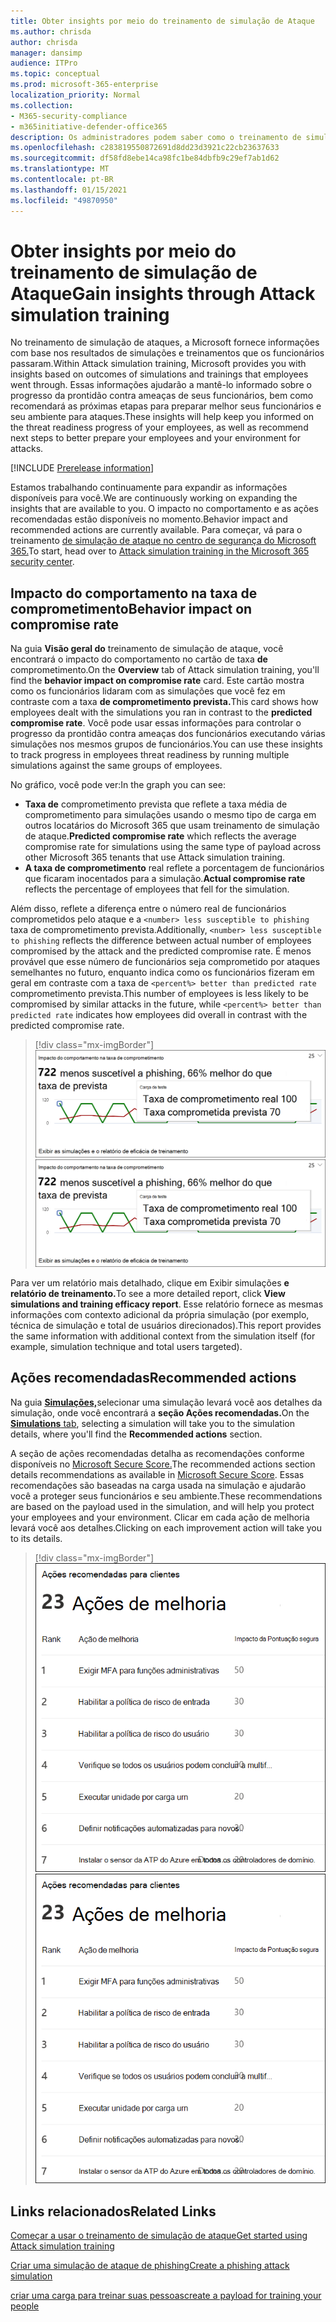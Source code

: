 ```yaml
---
title: Obter insights por meio do treinamento de simulação de Ataque
ms.author: chrisda
author: chrisda
manager: dansimp
audience: ITPro
ms.topic: conceptual
ms.prod: microsoft-365-enterprise
localization_priority: Normal
ms.collection:
- M365-security-compliance
- m365initiative-defender-office365
description: Os administradores podem saber como o treinamento de simulação de ataque no centro de segurança do Microsoft 365 afeta os funcionários e pode obter informações sobre os resultados de simulação e treinamento.
ms.openlocfilehash: c283819550872691d8dd23d3921c22cb23637633
ms.sourcegitcommit: df58fd8ebe14ca98fc1be84dbfb9c29ef7ab1d62
ms.translationtype: MT
ms.contentlocale: pt-BR
ms.lasthandoff: 01/15/2021
ms.locfileid: "49870950"
---
```

# <a name="gain-insights-through-attack-simulation-training"></a><span data-ttu-id="c3065-103">Obter insights por meio do treinamento de simulação de Ataque</span><span class="sxs-lookup"><span data-stu-id="c3065-103">Gain insights through Attack simulation training</span></span>

<span data-ttu-id="c3065-104">No treinamento de simulação de ataques, a Microsoft fornece informações com base nos resultados de simulações e treinamentos que os funcionários passaram.</span><span class="sxs-lookup"><span data-stu-id="c3065-104">Within Attack simulation training, Microsoft provides you with insights based on outcomes of simulations and trainings that employees went through.</span></span> <span data-ttu-id="c3065-105">Essas informações ajudarão a mantê-lo informado sobre o progresso da prontidão contra ameaças de seus funcionários, bem como recomendará as próximas etapas para preparar melhor seus funcionários e seu ambiente para ataques.</span><span class="sxs-lookup"><span data-stu-id="c3065-105">These insights will help keep you informed on the threat readiness progress of your employees, as well as recommend next steps to better prepare your employees and your environment for attacks.</span></span>

[!INCLUDE [Prerelease information](../includes/prerelease.md)]

<span data-ttu-id="c3065-106">Estamos trabalhando continuamente para expandir as informações disponíveis para você.</span><span class="sxs-lookup"><span data-stu-id="c3065-106">We are continuously working on expanding the insights that are available to you.</span></span> <span data-ttu-id="c3065-107">O impacto no comportamento e as ações recomendadas estão disponíveis no momento.</span><span class="sxs-lookup"><span data-stu-id="c3065-107">Behavior impact and recommended actions are currently available.</span></span> <span data-ttu-id="c3065-108">Para começar, vá para o treinamento [de simulação de ataque no centro de segurança do Microsoft 365.](https://security.microsoft.com/attacksimulator?viewid=overview)</span><span class="sxs-lookup"><span data-stu-id="c3065-108">To start, head over to [Attack simulation training in the Microsoft 365 security center](https://security.microsoft.com/attacksimulator?viewid=overview).</span></span>

## <a name="behavior-impact-on-compromise-rate"></a><span data-ttu-id="c3065-109">Impacto do comportamento na taxa de comprometimento</span><span class="sxs-lookup"><span data-stu-id="c3065-109">Behavior impact on compromise rate</span></span>

<span data-ttu-id="c3065-110">Na guia **Visão geral do** treinamento de simulação de ataque, você encontrará o impacto do comportamento no cartão de taxa **de** comprometimento.</span><span class="sxs-lookup"><span data-stu-id="c3065-110">On the **Overview** tab of Attack simulation training, you'll find the **behavior impact on compromise rate** card.</span></span> <span data-ttu-id="c3065-111">Este cartão mostra como os funcionários lidaram com as simulações que você fez em contraste com a taxa **de comprometimento prevista.**</span><span class="sxs-lookup"><span data-stu-id="c3065-111">This card shows how employees dealt with the simulations you ran in contrast to the **predicted compromise rate**.</span></span> <span data-ttu-id="c3065-112">Você pode usar essas informações para controlar o progresso da prontidão contra ameaças dos funcionários executando várias simulações nos mesmos grupos de funcionários.</span><span class="sxs-lookup"><span data-stu-id="c3065-112">You can use these insights to track progress in employees threat readiness by running multiple simulations against the same groups of employees.</span></span>

<span data-ttu-id="c3065-113">No gráfico, você pode ver:</span><span class="sxs-lookup"><span data-stu-id="c3065-113">In the graph you can see:</span></span>

- <span data-ttu-id="c3065-114">**Taxa de** comprometimento prevista que reflete a taxa média de comprometimento para simulações usando o mesmo tipo de carga em outros locatários do Microsoft 365 que usam treinamento de simulação de ataque.</span><span class="sxs-lookup"><span data-stu-id="c3065-114">**Predicted compromise rate** which reflects the average compromise rate for simulations using the same type of payload across other Microsoft 365 tenants that use Attack simulation training.</span></span>
- <span data-ttu-id="c3065-115">**A taxa de comprometimento** real reflete a porcentagem de funcionários que ficaram inocentados para a simulação.</span><span class="sxs-lookup"><span data-stu-id="c3065-115">**Actual compromise rate** reflects the percentage of employees that fell for the simulation.</span></span>

<span data-ttu-id="c3065-116">Além disso, reflete a diferença entre o número real de funcionários comprometidos pelo ataque e a `<number> less susceptible to phishing` taxa de comprometimento prevista.</span><span class="sxs-lookup"><span data-stu-id="c3065-116">Additionally, `<number> less susceptible to phishing` reflects the difference between actual number of employees compromised by the attack and the predicted compromise rate.</span></span> <span data-ttu-id="c3065-117">É menos provável que esse número de funcionários seja comprometido por ataques semelhantes no futuro, enquanto indica como os funcionários fizeram em geral em contraste com a taxa de `<percent%> better than predicted rate` comprometimento prevista.</span><span class="sxs-lookup"><span data-stu-id="c3065-117">This number of employees is less likely to be compromised by similar attacks in the future, while `<percent%> better than predicted rate` indicates how employees did overall in contrast with the predicted compromise rate.</span></span>

> [!div class="mx-imgBorder"]
> <span data-ttu-id="c3065-118">![Visão geral do cartão de impacto do comportamento no treinamento de simulação de ataques](../../media/attack-sim-preview-behavior-impact-card.png)</span><span class="sxs-lookup"><span data-stu-id="c3065-118">![Behavior impact card on Attack simulation training overview](../../media/attack-sim-preview-behavior-impact-card.png)</span></span>

<span data-ttu-id="c3065-119">Para ver um relatório mais detalhado, clique em Exibir simulações **e relatório de treinamento.**</span><span class="sxs-lookup"><span data-stu-id="c3065-119">To see a more detailed report, click **View simulations and training efficacy report**.</span></span> <span data-ttu-id="c3065-120">Esse relatório fornece as mesmas informações com contexto adicional da própria simulação (por exemplo, técnica de simulação e total de usuários direcionados).</span><span class="sxs-lookup"><span data-stu-id="c3065-120">This report provides the same information with additional context from the simulation itself (for example, simulation technique and total users targeted).</span></span>

## <a name="recommended-actions"></a><span data-ttu-id="c3065-121">Ações recomendadas</span><span class="sxs-lookup"><span data-stu-id="c3065-121">Recommended actions</span></span>

<span data-ttu-id="c3065-122">Na guia [ **Simulações,**](https://security.microsoft.com/attacksimulator?viewid=simulations)selecionar uma simulação levará você aos detalhes da simulação, onde você encontrará a **seção Ações recomendadas.**</span><span class="sxs-lookup"><span data-stu-id="c3065-122">On the [**Simulations** tab](https://security.microsoft.com/attacksimulator?viewid=simulations), selecting a simulation will take you to the simulation details, where you'll find the **Recommended actions** section.</span></span>

<span data-ttu-id="c3065-123">A seção de ações recomendadas detalha as recomendações conforme disponíveis no [Microsoft Secure Score.](https://docs.microsoft.com/microsoft-365/security/mtp/microsoft-secure-score)</span><span class="sxs-lookup"><span data-stu-id="c3065-123">The recommended actions section details recommendations as available in [Microsoft Secure Score](https://docs.microsoft.com/microsoft-365/security/mtp/microsoft-secure-score).</span></span> <span data-ttu-id="c3065-124">Essas recomendações são baseadas na carga usada na simulação e ajudarão você a proteger seus funcionários e seu ambiente.</span><span class="sxs-lookup"><span data-stu-id="c3065-124">These recommendations are based on the payload used in the simulation, and will help you protect your employees and your environment.</span></span> <span data-ttu-id="c3065-125">Clicar em cada ação de melhoria levará você aos detalhes.</span><span class="sxs-lookup"><span data-stu-id="c3065-125">Clicking on each improvement action will take you to its details.</span></span>

> [!div class="mx-imgBorder"]
> <span data-ttu-id="c3065-126">![Seção de ações de recomendação sobre treinamento de simulação de ataque](../../media/attack-sim-preview-recommended-actions.png)</span><span class="sxs-lookup"><span data-stu-id="c3065-126">![Recommendation actions section on Attack simulation training](../../media/attack-sim-preview-recommended-actions.png)</span></span>

## <a name="related-links"></a><span data-ttu-id="c3065-127">Links relacionados</span><span class="sxs-lookup"><span data-stu-id="c3065-127">Related Links</span></span>

[<span data-ttu-id="c3065-128">Começar a usar o treinamento de simulação de ataque</span><span class="sxs-lookup"><span data-stu-id="c3065-128">Get started using Attack simulation training</span></span>](attack-simulation-training-get-started.md)

[<span data-ttu-id="c3065-129">Criar uma simulação de ataque de phishing</span><span class="sxs-lookup"><span data-stu-id="c3065-129">Create a phishing attack simulation</span></span>](attack-simulation-training.md)

[<span data-ttu-id="c3065-130">criar uma carga para treinar suas pessoas</span><span class="sxs-lookup"><span data-stu-id="c3065-130">create a payload for training your people</span></span>](attack-simulation-training-payloads.md)

